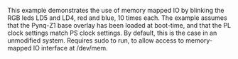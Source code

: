 This example demonstrates the use of memory mapped IO by blinking the RGB leds LD5 and LD4, red and blue, 10 times each. The example assumes that the Pynq-Z1 base overlay has been loaded at boot-time, and that the PL clock settings match PS clock settings. By default, this is the case in an unmodified system. Requires sudo to run, to allow access to memory-mapped IO interface at /dev/mem.
